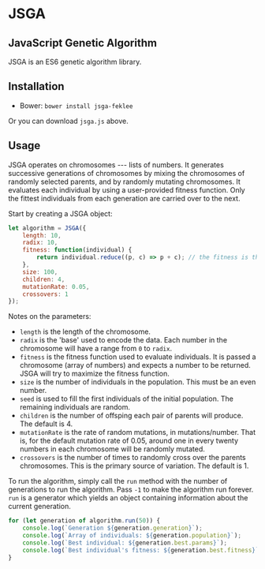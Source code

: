 # JSGA
## JavaScript Genetic Algorithm

JSGA is an ES6 genetic algorithm library.

## Installation

- Bower: `bower install jsga-feklee`

Or you can download `jsga.js` above.

## Usage

JSGA operates on chromosomes --- lists of numbers.  It generates successive
generations of chromosomes by mixing the chromosomes of randomly selected parents,
and by randomly mutating chromosomes.  It evaluates each individual  by using a 
user-provided fitness function.  Only the fittest individuals from each generation
are carried over to the next.

Start by creating a JSGA object:

```javascript
let algorithm = JSGA({
    length: 10,
    radix: 10,
    fitness: function(individual) {
        return individual.reduce((p, c) => p + c); // the fitness is the sum of all the values
    },
    size: 100,
    children: 4,
    mutationRate: 0.05,
    crossovers: 1
});
```

Notes on the parameters:

- `length` is the length of the chromosome.
- `radix` is the 'base' used to encode the data.  Each number in the chromosome
  will have a range from `0` to `radix`.
- `fitness` is the fitness function used to evaluate individuals.  It is passed
  a chromosome (array of numbers) and expects a number to be returned.  JSGA
  will try to maximize the fitness function.
- `size` is the number of individuals in the population.  This must be an even number.
- `seed` is used to fill the first individuals of the initial population. The
  remaining individuals are random.
- `children` is the number of offsping each pair of parents will produce.  The 
default is 4.
- `mutationRate` is the rate of random mutations, in mutations/number.  That
  is, for the default mutation rate of 0.05, around one in every twenty numbers
  in each chromosome will be randomly mutated.
- `crossovers` is the number of times to randomly cross over the parents
  chromosomes.  This is the primary source of variation.  The default is 1.


To run the algorithm, simply call the `run` method with the number of
generations to run the algorithm. Pass `-1` to make the algorithm run forever.
`run` is a generator which yields an object containing information about the
current generation.

```javascript
for (let generation of algorithm.run(50)) {
    console.log(`Generation ${generation.generation}`);
    console.log(`Array of individuals: ${generation.population}`);
    console.log(`Best individual: ${generation.best.params}`);
    console.log(`Best individual's fitness: ${generation.best.fitness}`);
}
```
